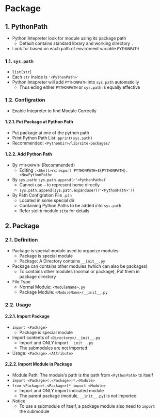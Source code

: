 # Package

## 1. PythonPath

- Python Intepreter look for module using its package path
    - Default contains standard library and working directory `.`
- Look for based on each path of enviroment variable `PYTHONPATH`

### 1.1. `sys.path`

- `list[str]`
- Each `str` inside is `'<PythonPath>'`
- Python Intepreter will add `PYTHONPATH` into `sys.path` automaticlly
    - Thus eding either `PYTHONPATH` or `sys.path` is equally effective

### 1.2. Configration

- Enable Intepreter to find Module Correctly

#### 1.2.1. Put Package at Python Path

- Put package at one of the python path
- Print Python Path List: `pprint(sys.path)`
- Recommended: `<PythonDir>/lib/site-packages/`

#### 1.2.2. Add Python Path

- By `PYTHONPATH` (Recommended)
    - Editing `.<Shell>rc`: `export PYTHONPATH=${PYTHONPATH}:<NewPythonPath>`
- By `sys.path`: `sys.path.append(r'<PythonPath>`)`
    - Cannot use `~` to represent home directly
    - `sys.path.append(sys.path.expanduser(r'<PythonPath>'))`
- By Path Configration File `.pth`
    - Located in some special dir
    - Containing Python Paths to be added into `sys.path`
    - Refer stdlib module `site` for details

## 2. Package

### 2.1. Definition

- Package is special module used to organize modules
    - Package is special module
    - Package: A Directory contains `__init__.py`
- Package can contains other modules (which can also be packages)
    - To contains other modules (normal or package), Put them in package directory
- File Type
    - Normal Module: `<ModuleName>.py`
    - Package Module: `<ModuleName>/__init__.py`

### 2.2. Usage

#### 2.2.1. Import Package

- `import <Package>`
    - Package is special module
- Import contents of `<Directory>/__init__.py`
    - Import and ONLY import `__init__.py`
    - The submodules are not imported
- Usage: `<Package>.<Attribute>`

#### 2.2.2. Import Module in Package

- Module Path: The module's path is the path from `<PythonPath>` to itself
- `import <Package>(.<Package>)*.<Module>`
- `from <Package>(.<Package>)* import <Module>`
    - Import and ONLY import indicated module
    - The parent package (module, `__init__.py`) is not imported
- Notice
    - To use a submodule of itself, a package module also need to `import` the submodule